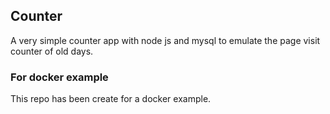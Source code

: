 ## Counter

A very simple counter app with node js and mysql to emulate the page visit counter of old days.

### For docker example

This repo has been create for a docker example.

